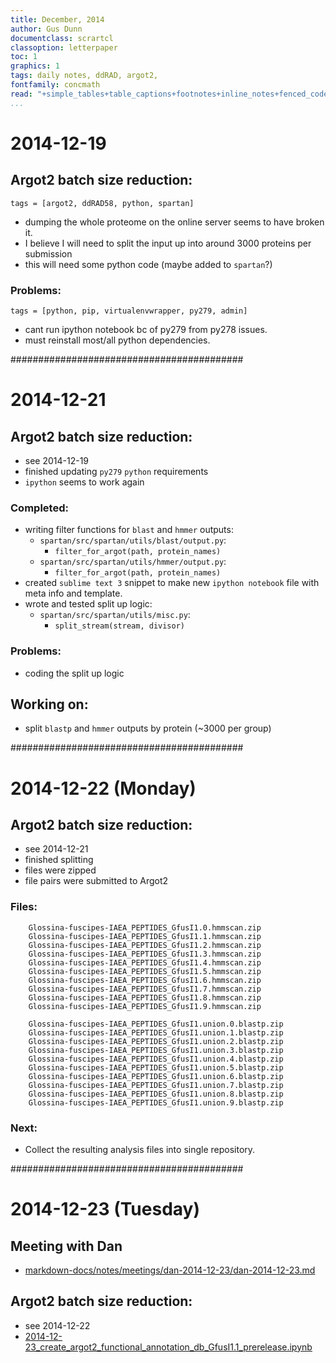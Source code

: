 ```yaml
---
title: December, 2014
author: Gus Dunn
documentclass: scrartcl
classoption: letterpaper
toc: 1
graphics: 1
tags: daily notes, ddRAD, argot2, 
fontfamily: concmath
read: "+simple_tables+table_captions+footnotes+inline_notes+fenced_code_blocks+fenced_code_attributes+fancy_lists+definition_lists+superscript+subscript+tex_math_dollars"
...
```



# 2014-12-19 #

## Argot2 batch size reduction: ##
```tags
tags = [argot2, ddRAD58, python, spartan]
```

- dumping the whole proteome on the online server seems to have broken it.
- I believe I will need to split the input up into around 3000 proteins per submission
- this will need some python code (maybe added to `spartan`?)

### Problems: ###
```tags
tags = [python, pip, virtualenvwrapper, py279, admin]
```

- cant run ipython notebook bc of py279 from py278 issues.
- must reinstall most/all python dependencies. 

##########################################

# 2014-12-21 #

## Argot2 batch size reduction: ##

- see 2014-12-19
- finished updating `py279` `python` requirements
- `ipython` seems to work again

### Completed: ###

- writing filter functions for `blast` and `hmmer` outputs:
	- `spartan/src/spartan/utils/blast/output.py`: 
		- `filter_for_argot(path, protein_names)`
	- `spartan/src/spartan/utils/hmmer/output.py`: 
		- `filter_for_argot(path, protein_names)`
- created `sublime text 3` snippet to make new `ipython notebook` file with meta info and template.
- wrote and tested split up logic:
	- `spartan/src/spartan/utils/misc.py`:
		- `split_stream(stream, divisor)`


### Problems: ###

- coding the split up logic

## Working on: ##

- split `blastp` and `hmmer` outputs by protein (~3000 per group)

##########################################

# 2014-12-22 (Monday) #

## Argot2 batch size reduction: ##

- see 2014-12-21
- finished splitting
- files were zipped
- file pairs were submitted to Argot2

### Files: ###

```
    Glossina-fuscipes-IAEA_PEPTIDES_GfusI1.0.hmmscan.zip
    Glossina-fuscipes-IAEA_PEPTIDES_GfusI1.1.hmmscan.zip
    Glossina-fuscipes-IAEA_PEPTIDES_GfusI1.2.hmmscan.zip
    Glossina-fuscipes-IAEA_PEPTIDES_GfusI1.3.hmmscan.zip
    Glossina-fuscipes-IAEA_PEPTIDES_GfusI1.4.hmmscan.zip
    Glossina-fuscipes-IAEA_PEPTIDES_GfusI1.5.hmmscan.zip
    Glossina-fuscipes-IAEA_PEPTIDES_GfusI1.6.hmmscan.zip
    Glossina-fuscipes-IAEA_PEPTIDES_GfusI1.7.hmmscan.zip
    Glossina-fuscipes-IAEA_PEPTIDES_GfusI1.8.hmmscan.zip
    Glossina-fuscipes-IAEA_PEPTIDES_GfusI1.9.hmmscan.zip

    Glossina-fuscipes-IAEA_PEPTIDES_GfusI1.union.0.blastp.zip
    Glossina-fuscipes-IAEA_PEPTIDES_GfusI1.union.1.blastp.zip
    Glossina-fuscipes-IAEA_PEPTIDES_GfusI1.union.2.blastp.zip
    Glossina-fuscipes-IAEA_PEPTIDES_GfusI1.union.3.blastp.zip
    Glossina-fuscipes-IAEA_PEPTIDES_GfusI1.union.4.blastp.zip
    Glossina-fuscipes-IAEA_PEPTIDES_GfusI1.union.5.blastp.zip
    Glossina-fuscipes-IAEA_PEPTIDES_GfusI1.union.6.blastp.zip
    Glossina-fuscipes-IAEA_PEPTIDES_GfusI1.union.7.blastp.zip
    Glossina-fuscipes-IAEA_PEPTIDES_GfusI1.union.8.blastp.zip
    Glossina-fuscipes-IAEA_PEPTIDES_GfusI1.union.9.blastp.zip
```

### Next: ###

- Collect the resulting analysis files into single repository.

##########################################

# 2014-12-23 (Tuesday) #

## Meeting with Dan ##

- [markdown-docs/notes/meetings/dan-2014-12-23/dan-2014-12-23.md](file:///home/gus/Dropbox/repos/git/markdown-docs/notes/meetings/dan-2014-12-23/dan-2014-12-23.md)

## Argot2 batch size reduction: ##

- see 2014-12-22
- [2014-12-23_create_argot2_functional_annotation_db_GfusI1.1_prerelease.ipynb](http://localhost:8888/jupiter/notebooks/YALE/ddrad58/2014-12-23_create_argot2_functional_annotation_db_GfusI1.1_prerelease.ipynb)
